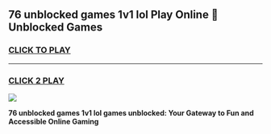 
## 76 unblocked games 1v1 lol Play Online 👋 Unblocked Games
<h3>
<a href="https://premium.freeplayer.one?title=76_unblocked_games_1v1_lol&ref=19F">CLICK TO PLAY</a></h3>
<hr>

<h3>
<a href="https://premium.freeplayer.one?title=76_unblocked_games_1v1_lol&ref=19F">CLICK 2 PLAY</a>
  
</h3>

<a href="https://premium.freeplayer.one?title=76_unblocked_games_1v1_lol&ref=19F"><img src="https://clearcache.store/games.png"></a>


**76 unblocked games 1v1 lol games unblocked: Your Gateway to Fun and Accessible Online Gaming**

